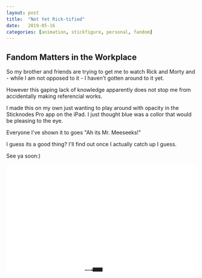 ```yaml
---
layout: post
title:  "Not Yet Rick-tified"
date:   2019-05-16
categories: [animation, stickfigure, personal, fandom]
---
```


## Fandom Matters in the Workplace

So my brother and friends are trying to get me to watch Rick and Morty and - while I am not opposed to it - I haven't gotten around to it yet. 

However this gaping lack of knowledge apparently does not stop me from accidentally making referencial works. 



I made this on my own just wanting to play around with opacity in the Sticknodes Pro app on the iPad. I just thought blue was a collor that would be pleasing to the eye.

Everyone I've shown it to goes "Ah its Mr. Meeseeks!"

I guess its a good thing? I'll find out once I actually catch up I guess.

See ya soon:)

![](/assets/images/switchers.gif)
